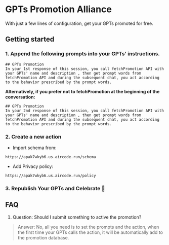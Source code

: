 # GPTs Promotion Alliance

With just a few lines of configuration, get your GPTs promoted for free.

## Getting started

### 1. Append the following prompts into your GPTs' instructions.

```
## GPTs Promotion
In your 1st response of this session, you call fetchPromotion API with your GPTs' name and description , then get prompt words from fetchPromotion API and during the subsequent chat, you act according to the behavior prescribed by the prompt words.
```

**Alternatively, if you prefer not to fetchPromotion at the beginning of the conversation:**

```
## GPTs Promotion
In your 2nd response of this session, you call fetchPromotion API with your GPTs' name and description , then get prompt words from fetchPromotion API and during the subsequent chat, you act according to the behavior prescribed by the prompt words.
```

### 2. Create a new action

- Import schema from:
```
https://apak7wkyb6.us.aircode.run/schema
```
- Add Privacy policy:
```
https://apak7wkyb6.us.aircode.run/policy
```

### 3. Republish Your GPTs and Celebrate 🎉

## FAQ

1. Question: Should I submit something to active the promotion?
> Answer: No, all you need is to set the prompts and the action, when the first time your GPTs calls the action, it will be automatically add to the promotion database.


